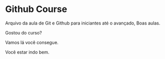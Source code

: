 # Github Course

Arquivo da aula de Git e Github para iniciantes até o avançado, Boas aulas.

Gostou do curso? 

Vamos lá você consegue.

Você estar indo bem.

